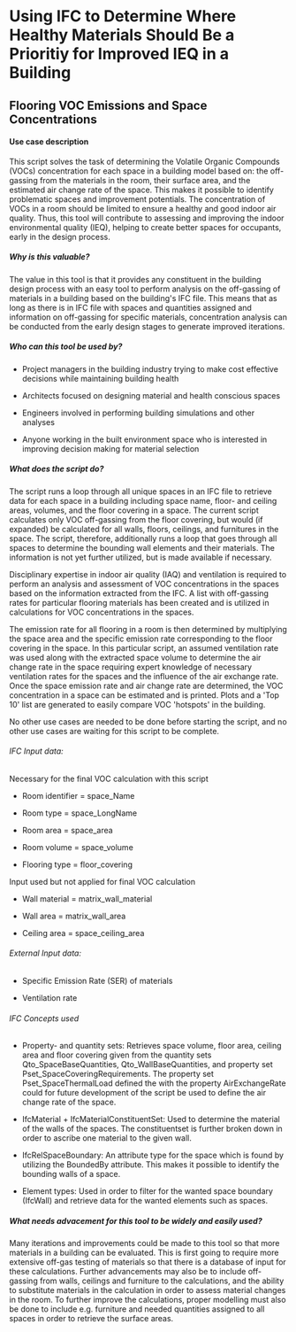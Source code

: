 # Using IFC to Determine Where Healthy Materials Should Be a Prioritiy for Improved IEQ in a Building

## Flooring VOC Emissions and Space Concentrations

#### Use case description

This script solves the task of determining the Volatile Organic Compounds (VOCs) concentration for each space in a building model based on: the off-gassing from the materials in the room, their surface area, and the estimated air change rate of the space. This makes it possible to identify problematic spaces and improvement potentials. The concentration of VOCs in a room should be limited to ensure a healthy and good indoor air quality. Thus, this tool will contribute to assessing and improving the indoor environmental quality (IEQ), helping to create better spaces for occupants, early in the design process.

##### Why is this valuable?

The value in this tool is that it provides any constituent in the building design process with an easy tool to perform analysis on the off-gassing of materials in a building based on the building's IFC file. This means that as long as there is in IFC file with spaces and quantities assigned and information on off-gassing for specific materials, concentration analysis can be conducted from the early design stages to generate improved iterations.

##### Who can this tool be used by?

- Project managers in the building industry trying to make cost effective decisions while maintaining building health

- Architects focused on designing material and health conscious spaces

- Engineers involved in performing building simulations and other analyses

- Anyone working in the built environment space who is interested in improving decision making for material selection

##### What does the script do?

The script runs a loop through all unique spaces in an IFC file to retrieve data for each space in a building including space name, floor- and ceiling areas, volumes, and the floor covering in a space. The current script calculates only VOC off-gassing from the floor covering, but would (if expanded) be calculated for all walls, floors, ceilings, and furnitures in the space. The script, therefore, additionally runs a loop that goes through all spaces to determine the bounding wall elements and their materials. The information is not yet further utilized, but is made available if necessary. 

Disciplinary expertise in indoor air quality (IAQ) and ventilation is required to perform an analysis and assessment of VOC concentrations in the spaces based on the information extracted from the IFC. A list with off-gassing rates for particular flooring materials has been created and is utilized in calculations for VOC concentrations in the spaces.

The emission rate for all flooring in a room is then determined by multiplying the space area and the specific emission rate corresponding to the floor covering in the space. In this particular script, an assumed ventilation rate was used along with the extracted space volume to determine the air change rate in the space requiring expert knowledge of necessary ventilation rates for the spaces and the influence of the air exchange rate. Once the space emission rate and air change rate are determined, the VOC concentration in a space can be estimated and is printed. Plots and a 'Top 10' list are generated to easily compare VOC 'hotspots' in the building.

No other use cases are needed to be done before starting the script, and no other use cases are waiting for this script to be complete.

###### IFC Input data:

Necessary for the final VOC calculation with this script

- Room identifier = space_Name

- Room type = space_LongName

- Room area = space_area

- Room volume = space_volume

- Flooring type = floor_covering

Input used but not applied for final VOC calculation 

- Wall material = matrix_wall_material

- Wall area = matrix_wall_area

- Ceiling area = space_ceiling_area

###### External Input data:

- Specific Emission Rate (SER) of materials

- Ventilation rate

###### IFC Concepts used

- Property- and quantity sets: Retrieves space volume, floor area, ceiling area and floor covering given from the quantity sets Qto_SpaceBaseQuantities, Qto_WallBaseQuantities, and property set Pset_SpaceCoveringRequirements. The property set Pset_SpaceThermalLoad defined the with the property AirExchangeRate could for future development of the script be used to define the air change rate of the space. 

- IfcMaterial + IfcMaterialConstituentSet: Used to determine the material of the walls of the spaces. The constituentset is further broken down in order to ascribe one material to the given wall. 

- IfcRelSpaceBoundary: An attribute type for the space which is found by utilizing the BoundedBy attribute. This makes it possible to identify the bounding walls of a space.

- Element types: Used in order to filter for the wanted space boundary (IfcWall) and retrieve data for the wanted elements such as spaces.

##### What needs advacement for this tool to be widely and easily used?

Many iterations and improvements could be made to this tool so that more materials in a building can be evaluated. This is first going to require more extensive off-gas testing of materials so that there is a database of input for these calculations. Further advancements may also be to include off-gassing from walls, ceilings and furniture to the calculations, and the ability to substitute materials in the calculation in order to assess material changes in the room. To further improve the calculations, proper modelling must also be done to include e.g. furniture and needed quantities assigned to all spaces in order to retrieve the surface areas.
